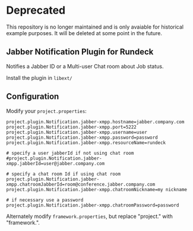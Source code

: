 # Deprecated

This repository is no longer maintained and is only avaiable for historical example purposes.  It will be deleted at some point in the future.

Jabber Notification Plugin for Rundeck
-----------

Notifies a Jabber ID or a Multi-user Chat room about Job status.

Install the plugin in `libext/`

Configuration
-----------

Modify your `project.properties`:

    project.plugin.Notification.jabber-xmpp.hostname=jabber.company.com
    project.plugin.Notification.jabber-xmpp.port=5222
    project.plugin.Notification.jabber-xmpp.username=user
    project.plugin.Notification.jabber-xmpp.password=password
    project.plugin.Notification.jabber-xmpp.resourceName=rundeck

    # specify a user jabberId if not using chat room
    #project.plugin.Notification.jabber-xmpp.jabberId=user@jabber.company.com

    # specify a chat room Id if using chat room
    project.plugin.Notification.jabber-xmpp.chatroomJabberId=room@conference.jabber.company.com
    project.plugin.Notification.jabber-xmpp.chatroomNickname=my nickname

    # if necessary use a password
    project.plugin.Notification.jabber-xmpp.chatroomPassword=password


Alternately modify `framework.properties`, but replace "project." with "framework.".
